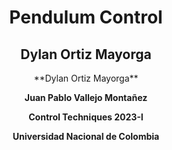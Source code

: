 <div align="center">
<h1> Pendulum Control</h1> 
<h2> Dylan Ortiz Mayorga </h2>
<p>
  **Dylan Ortiz Mayorga**
 
  **Juan Pablo Vallejo Montañez**
 
  **Control Techniques 2023-I**
 
 **Universidad Nacional de Colombia**
</p>
</div>
